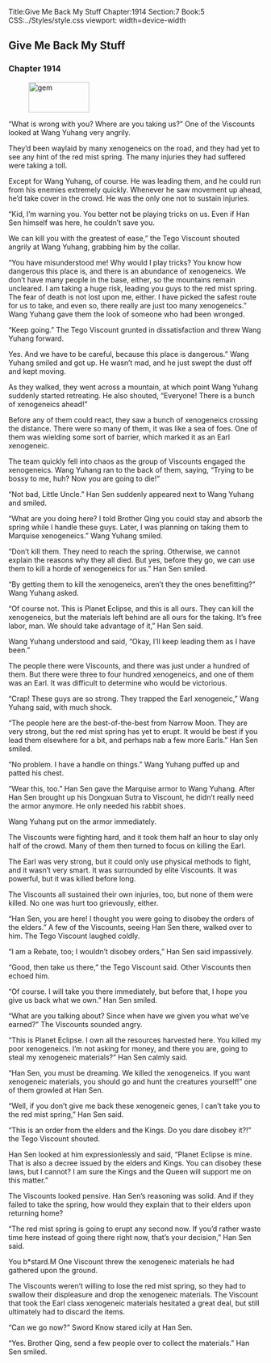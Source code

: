 Title:Give Me Back My Stuff 
Chapter:1914 
Section:7 
Book:5 
CSS:../Styles/style.css 
viewport: width=device-width
  
## Give Me Back My Stuff
### Chapter 1914 
<figure>
	<img src="../Images/gem.gif" alt="gem" id="gem" width="120" height="60" />
</figure>
  

  
  “What is wrong with you? Where are you taking us?” One of the Viscounts looked at Wang Yuhang very angrily.

They’d been waylaid by many xenogeneics on the road, and they had yet to see any hint of the red mist spring. The many injuries they had suffered were taking a toll.

Except for Wang Yuhang, of course. He was leading them, and he could run from his enemies extremely quickly. Whenever he saw movement up ahead, he’d take cover in the crowd. He was the only one not to sustain injuries.

“Kid, I’m warning you. You better not be playing tricks on us. Even if Han Sen himself was here, he couldn’t save you.

We can kill you with the greatest of ease,” the Tego Viscount shouted angrily at Wang Yuhang, grabbing him by the collar.

“You have misunderstood me! Why would I play tricks? You know how dangerous this place is, and there is an abundance of xenogeneics. We don’t have many people in the base, either, so the mountains remain uncleared. I am taking a huge risk, leading you guys to the red mist spring. The fear of death is not lost upon me, either. I have picked the safest route for us to take, and even so, there really are just too many xenogeneics.” Wang Yuhang gave them the look of someone who had been wronged.

“Keep going.” The Tego Viscount grunted in dissatisfaction and threw Wang Yuhang forward.

Yes. And we have to be careful, because this place is dangerous.” Wang Yuhang smiled and got up. He wasn’t mad, and he just swept the dust off and kept moving.

As they walked, they went across a mountain, at which point Wang Yuhang suddenly started retreating. He also shouted, “Everyone! There is a bunch of xenogeneics ahead!”

Before any of them could react, they saw a bunch of xenogeneics crossing the distance. There were so many of them, it was like a sea of foes. One of them was wielding some sort of barrier, which marked it as an Earl xenogeneic.

The team quickly fell into chaos as the group of Viscounts engaged the xenogeneics. Wang Yuhang ran to the back of them, saying, “Trying to be bossy to me, huh? Now you are going to die!”

“Not bad, Little Uncle.” Han Sen suddenly appeared next to Wang Yuhang and smiled.

“What are you doing here? I told Brother Qing you could stay and absorb the spring while I handle these guys. Later, I was planning on taking them to Marquise xenogeneics.” Wang Yuhang smiled.

“Don’t kill them. They need to reach the spring. Otherwise, we cannot explain the reasons why they all died. But yes, before they go, we can use them to kill a horde of xenogeneics for us.” Han Sen smiled.

“By getting them to kill the xenogeneics, aren’t they the ones benefitting?” Wang Yuhang asked.

“Of course not. This is Planet Eclipse, and this is all ours. They can kill the xenogeneics, but the materials left behind are all ours for the taking. It’s free labor, man. We should take advantage of it,” Han Sen said.

Wang Yuhang understood and said, “Okay, I’ll keep leading them as I have been.”

The people there were Viscounts, and there was just under a hundred of them. But there were three to four hundred xenogeneics, and one of them was an Earl. It was difficult to determine who would be victorious.

“Crap! These guys are so strong. They trapped the Earl xenogeneic,” Wang Yuhang said, with much shock.

“The people here are the best-of-the-best from Narrow Moon. They are very strong, but the red mist spring has yet to erupt. It would be best if you lead them elsewhere for a bit, and perhaps nab a few more Earls.” Han Sen smiled.

“No problem. I have a handle on things.” Wang Yuhang puffed up and patted his chest.

“Wear this, too.” Han Sen gave the Marquise armor to Wang Yuhang. After Han Sen brought up his Dongxuan Sutra to Viscount, he didn’t really need the armor anymore. He only needed his rabbit shoes.

Wang Yuhang put on the armor immediately.

The Viscounts were fighting hard, and it took them half an hour to slay only half of the crowd. Many of them then turned to focus on killing the Earl.

The Earl was very strong, but it could only use physical methods to fight, and it wasn’t very smart. It was surrounded by elite Viscounts. It was powerful, but it was killed before long.

The Viscounts all sustained their own injuries, too, but none of them were killed. No one was hurt too grievously, either.

“Han Sen, you are here! I thought you were going to disobey the orders of the elders.” A few of the Viscounts, seeing Han Sen there, walked over to him. The Tego Viscount laughed coldly.

“I am a Rebate, too; I wouldn’t disobey orders,” Han Sen said impassively.

“Good, then take us there,” the Tego Viscount said. Other Viscounts then echoed him.

“Of course. I will take you there immediately, but before that, I hope you give us back what we own.” Han Sen smiled.

“What are you talking about? Since when have we given you what we’ve earned?” The Viscounts sounded angry.

“This is Planet Eclipse. I own all the resources harvested here. You killed my poor xenogeneics. I’m not asking for money, and there you are, going to steal my xenogeneic materials?” Han Sen calmly said.

“Han Sen, you must be dreaming. We killed the xenogeneics. If you want xenogeneic materials, you should go and hunt the creatures yourself!” one of them growled at Han Sen.

“Well, if you don’t give me back these xenogeneic genes, I can’t take you to the red mist spring,” Han Sen said.

“This is an order from the elders and the Kings. Do you dare disobey it?!” the Tego Viscount shouted.

Han Sen looked at him expressionlessly and said, “Planet Eclipse is mine. That is also a decree issued by the elders and Kings. You can disobey these laws, but I cannot? I am sure the Kings and the Queen will support me on this matter.”

The Viscounts looked pensive. Han Sen’s reasoning was solid. And if they failed to take the spring, how would they explain that to their elders upon returning home?

“The red mist spring is going to erupt any second now. If you’d rather waste time here instead of going there right now, that’s your decision,” Han Sen said.

You b*stard.M One Viscount threw the xenogeneic materials he had gathered upon the ground.

The Viscounts weren’t willing to lose the red mist spring, so they had to swallow their displeasure and drop the xenogeneic materials. The Viscount that took the Earl class xenogeneic materials hesitated a great deal, but still ultimately had to discard the items.

“Can we go now?” Sword Know stared icily at Han Sen.

“Yes. Brother Qing, send a few people over to collect the materials.” Han Sen smiled.
